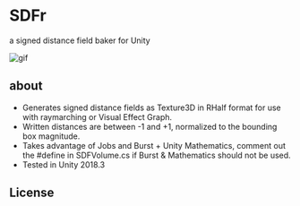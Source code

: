 # SDFr
a signed distance field baker for Unity

![gif](https://www.dropbox.com/s/ka6mlx2tef1lboa/oNrM0ZMpEr.gif?raw=1)

about
-----

- Generates signed distance fields as Texture3D in RHalf format for use with raymarching or Visual Effect Graph.
- Written distances are between -1 and +1, normalized to the bounding box magnitude.
- Takes advantage of Jobs and Burst + Unity Mathematics, comment out the #define in SDFVolume.cs if Burst & Mathematics should not be used.
- Tested in Unity 2018.3

License
-------
